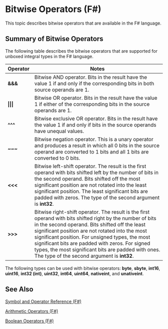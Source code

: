 # Bitwise Operators (F#)

This topic describes bitwise operators that are available in the F# language.


## Summary of Bitwise Operators
The following table describes the bitwise operators that are supported for unboxed integral types in the F# language.



|Operator|Notes|
|--------|-----|
|**&amp;&amp;&amp;**|Bitwise AND operator. Bits in the result have the value 1 if and only if the corresponding bits in both source operands are 1.|
|**&#124;&#124;&#124;**|Bitwise OR operator. Bits in the result have the value 1 if either of the corresponding bits in the source operands are 1.|
|**^^^**|Bitwise exclusive OR operator. Bits in the result have the value 1 if and only if bits in the source operands have unequal values.|
|**~~~**|Bitwise negation operator. This is a unary operator and produces a result in which all 0 bits in the source operand are converted to 1 bits and all 1 bits are converted to 0 bits.|
|**&lt;&lt;&lt;**|Bitwise left-shift operator. The result is the first operand with bits shifted left by the number of bits in the second operand. Bits shifted off the most significant position are not rotated into the least significant position. The least significant bits are padded with zeros. The type of the second argument is **int32**.|
|**&gt;&gt;&gt;**|Bitwise right-shift operator. The result is the first operand with bits shifted right by the number of bits in the second operand. Bits shifted off the least significant position are not rotated into the most significant position. For unsigned types, the most significant bits are padded with zeros. For signed types, the most significant bits are padded with ones. The type of the second argument is **int32**.|
The following types can be used with bitwise operators: **byte**, **sbyte**, **int16**, **uint16**, **int32 (int)**, **uint32**, **int64**, **uint64**, **nativeint**, and **unativeint**.


## See Also
[Symbol and Operator Reference &#40;F&#35;&#41;](Symbol+and+Operator+Reference+%28F%23%29.md)

[Arithmetic Operators &#40;F&#35;&#41;](Arithmetic+Operators+%28F%23%29.md)

[Boolean Operators &#40;F&#35;&#41;](Boolean+Operators+%28F%23%29.md)

